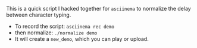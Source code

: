 This is a quick script I hacked together for `asciinema` to normalize the delay between character typing.

* To record the script: `asciinema rec demo`
* then normalize: `./normalize demo`
* It will create a `new_demo`, which you can play or upload.

